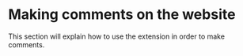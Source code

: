# Making comments on the website

This section will explain how to use the extension in order to make comments.
